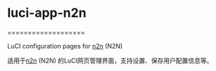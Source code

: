 # luci-app-n2n

===================

LuCI configuration pages for <a href="https://www.ntop.org/n2n/" target="_blank">n2n</a> (N2N)

适用于<a href="https://www.ntop.org/n2n/" target="_blank">n2n</a> (N2N) 的LuCI网页管理界面，支持设置、保存用户配置信息等。
